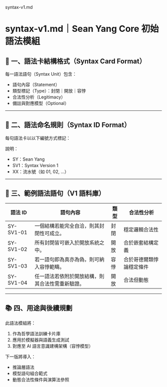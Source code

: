 syntax-v1.md

# syntax-v1.md｜Sean Yang Core 初始語法模組

## 🧱 一、語法卡結構格式（Syntax Card Format）

每一語法語句（Syntax Unit）包含：

- 語句內容（Statement）
- 類型標記（Type）：封閉｜開放｜容悖
- 合法性分析（Legitimacy）
- 備註與對應模型（Optional）

---

## 🔣 二、語法命名規則（Syntax ID Format）

每句語法卡以以下編號方式標記：

說明：
- SY：Sean Yang
- SV1：Syntax Version 1
- XX：流水號（如 01, 02, ...）

---

## 🧩 三、範例語法語句（V1 語料庫）

| 語法 ID | 語句內容 | 類型 | 合法性分析 |
|--------|----------|------|-------------|
| SY-SV1-01 | 一個結構若能完全自洽，則其封閉性可成立。 | 封閉 | 穩定邏輯合法性 |
| SY-SV1-02 | 所有封閉皆可嵌入於開放系統之中。 | 開放 | 合於嵌套結構定義 |
| SY-SV1-03 | 若一語句即為真亦為偽，則可納入容悖範疇。 | 容悖 | 合於哥德爾類悖論穩定條件 |
| SY-SV1-04 | 任一語法若依附於開放結構，則其合法性需重新驗證。 | 開放 | 合法但動態 |

---

## 📚 四、用途與後續規劃

此語法模組將：

1. 作為哲學語法訓練卡片庫
2. 應用於模擬器與語義生成測試
3. 對應至 AI 語言意識建構架構（容悖模型）

下一版將導入：

- 推論層語法
- 模型語句組合範式
- 動態合法性條件與演算法參照
